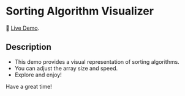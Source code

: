 # Sorting Algorithm Visualizer

🚀 [Live Demo]([https://github.com/facebook/create-react-app](https://atilagulers.github.io/sort-visualizer/)).

## Description

- This demo provides a visual representation of sorting algorithms.
- You can adjust the array size and speed.
- Explore and enjoy!


Have a great time!






